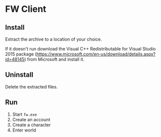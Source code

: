 # FW Client

## Install

Extract the archive to a location of your choice.

If it doesn't run download the Visual C++ Redistributable for Visual Studio 2015
package (https://www.microsoft.com/en-us/download/details.aspx?id=48145) from 
Microsoft and install it.

## Uninstall

Delete the extracted files.

## Run

1. Start `fw.exe`
2. Create an account
3. Create a character
4. Enter world
